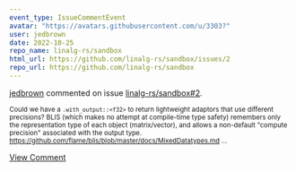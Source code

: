 ```yaml
---
event_type: IssueCommentEvent
avatar: "https://avatars.githubusercontent.com/u/3303?"
user: jedbrown
date: 2022-10-25
repo_name: linalg-rs/sandbox
html_url: https://github.com/linalg-rs/sandbox/issues/2
repo_url: https://github.com/linalg-rs/sandbox
---
```


<a href='https://github.com/jedbrown' target='_blank'>jedbrown</a> commented on issue <a href='https://github.com/linalg-rs/sandbox/issues/2' target='_blank'>linalg-rs/sandbox#2</a>.

<small>Could we have a `.with_output::<f32>` to return lightweight adaptors that use different precisions? BLIS (which makes no attempt at compile-time type safety) remembers only the representation type of each object (matrix/vector), and allows a non-default "compute precision" associated with the output type. https://github.com/flame/blis/blob/master/docs/MixedDatatypes.md...</small>

<a href='https://github.com/linalg-rs/sandbox/issues/2' target='_blank'>View Comment</a>